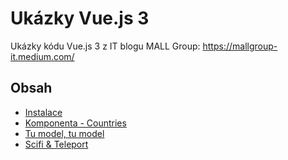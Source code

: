# Ukázky Vue.js 3

Ukázky kódu Vue.js 3 z IT blogu MALL Group: <https://mallgroup-it.medium.com/>

## Obsah

-   [Instalace](/installation/README.md)
-   [Komponenta - Countries](/component-countries/README.md)
-   [Tu model, tu model](/tu-model-tu-model/README.md)
-   [Scifi & Teleport](/scifi-teleport/README.md)
